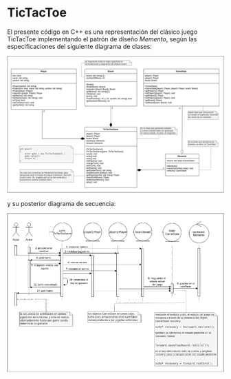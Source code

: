 # TicTacToe #

El presente código en C++ es una representación del clásico juego TicTacToe implementando el patrón de diseño *Memento*,
según las especificaciones del siguiente diagrama de clases:

![](https://github.com/NinoRataDeCMasMas/TicTacToe/blob/master/TicTacToeMemento-DiagramaClases.png)

y su posterior diagrama de secuencia:

![](https://github.com/NinoRataDeCMasMas/TicTacToe/blob/master/TicTacToeMemento-DiagramaSecuencia.png)